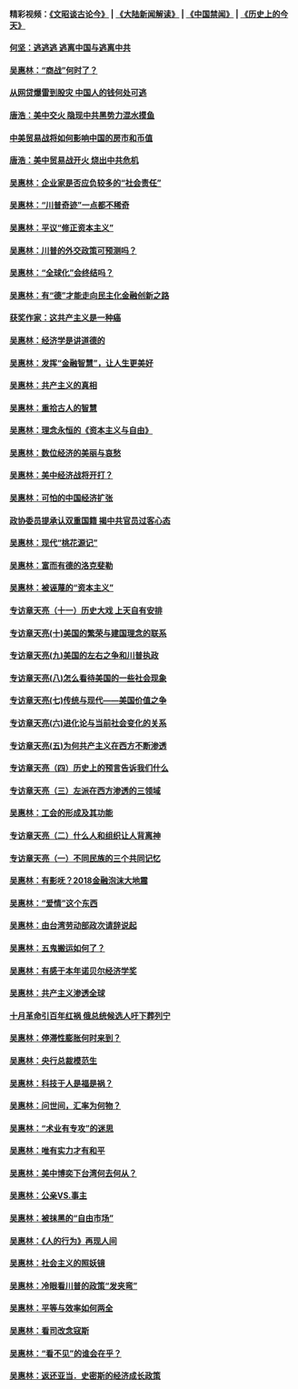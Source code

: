 #### 精彩视频：[《文昭谈古论今》](https://github.com/gfw-breaker/wenzhao/blob/master/README.md?t=11251532) | [《大陆新闻解读》](https://github.com/gfw-breaker/ntdtv-comedy/blob/master/README.md?t=11251532) | [《中国禁闻》](https://github.com/gfw-breaker/ntdtv-news/blob/master/README.md?t=11251532) | [《历史上的今天》](https://github.com/gfw-breaker/today-in-history/blob/master/README.md?t=11251532) 

#### [何坚：逃逃逃 逃离中国与逃离中共](../pages/nsc423/n10592891.md?t=11251532) 

#### [吴惠林：“商战”何时了？](../pages/nsc423/n10573558.md?t=11251532) 

#### [从网贷爆雷到股灾 中国人的钱何处可逃](../pages/nsc423/n10572800.md?t=11251532) 

#### [唐浩：美中交火 隐现中共黑势力混水摸鱼](../pages/nsc423/n10544040.md?t=11251532) 

#### [中美贸易战将如何影响中国的房市和币值](../pages/nsc423/n10543697.md?t=11251532) 

#### [唐浩：美中贸易战开火 烧出中共危机](../pages/nsc423/n10540126.md?t=11251532) 

#### [吴惠林：企业家是否应负较多的“社会责任”](../pages/nsc423/n10535022.md?t=11251532) 

#### [吴惠林：“川普奇迹”一点都不稀奇](../pages/nsc423/n10512808.md?t=11251532) 

#### [吴惠林：平议“修正资本主义”](../pages/nsc423/n10495724.md?t=11251532) 

#### [吴惠林：川普的外交政策可预测吗？](../pages/nsc423/n10462387.md?t=11251532) 

#### [吴惠林：“全球化”会终结吗？](../pages/nsc423/n10452838.md?t=11251532) 

#### [吴惠林：有“德”才能走向民主化金融创新之路](../pages/nsc423/n10432292.md?t=11251532) 

#### [获奖作家：这共产主义是一种癌](../pages/nsc423/n10431541.md?t=11251532) 

#### [吴惠林：经济学是讲道德的](../pages/nsc423/n10398014.md?t=11251532) 

#### [吴惠林：发挥“金融智慧”，让人生更美好](../pages/nsc423/n10375019.md?t=11251532) 

#### [吴惠林：共产主义的真相](../pages/nsc423/n10351394.md?t=11251532) 

#### [吴惠林：重拾古人的智慧](../pages/nsc423/n10337691.md?t=11251532) 

#### [吴惠林：理念永恒的《资本主义与自由》](../pages/nsc423/n10316274.md?t=11251532) 

#### [吴惠林：数位经济的美丽与哀愁](../pages/nsc423/n10292946.md?t=11251532) 

#### [吴惠林：美中经济战将开打？](../pages/nsc423/n10258825.md?t=11251532) 

#### [吴惠林：可怕的中国经济扩张](../pages/nsc423/n10219147.md?t=11251532) 

#### [政协委员提承认双重国籍 揭中共官员过客心态](../pages/nsc423/n10208809.md?t=11251532) 

#### [吴惠林：现代“桃花源记”](../pages/nsc423/n10185234.md?t=11251532) 

#### [吴惠林：富而有德的洛克斐勒](../pages/nsc423/n10142264.md?t=11251532) 

#### [吴惠林：被诬蔑的“资本主义”](../pages/nsc423/n10124816.md?t=11251532) 

#### [专访章天亮（十一）历史大戏 上天自有安排](../pages/nsc423/n10094905.md?t=11251532) 

#### [专访章天亮(十)美国的繁荣与建国理念的联系](../pages/nsc423/n10094899.md?t=11251532) 

#### [专访章天亮(九)美国的左右之争和川普执政](../pages/nsc423/n10094889.md?t=11251532) 

#### [专访章天亮(八)怎么看待美国的一些社会现象](../pages/nsc423/n10094857.md?t=11251532) 

#### [专访章天亮(七)传统与现代——美国价值之争](../pages/nsc423/n10093140.md?t=11251532) 

#### [专访章天亮(六)进化论与当前社会变化的关系](../pages/nsc423/n10092036.md?t=11251532) 

#### [专访章天亮(五)为何共产主义在西方不断渗透](../pages/nsc423/n10083620.md?t=11251532) 

#### [专访章天亮（四）历史上的预言告诉我们什么](../pages/nsc423/n10083606.md?t=11251532) 

#### [专访章天亮（三）左派在西方渗透的三领域](../pages/nsc423/n10081115.md?t=11251532) 

#### [吴惠林：工会的形成及其功能](../pages/nsc423/n10080633.md?t=11251532) 

#### [专访章天亮（二）什么人和组织让人背离神](../pages/nsc423/n10076637.md?t=11251532) 

#### [专访章天亮（一）不同民族的三个共同记忆](../pages/nsc423/n10074188.md?t=11251532) 

#### [吴惠林：有影呒？2018金融泡沫大地震](../pages/nsc423/n10040534.md?t=11251532) 

#### [吴惠林：“爱情”这个东西](../pages/nsc423/n10019423.md?t=11251532) 

#### [吴惠林：由台湾劳动部政次请辞说起](../pages/nsc423/n9979679.md?t=11251532) 

#### [吴惠林：五鬼搬运如何了？](../pages/nsc423/n9925338.md?t=11251532) 

#### [吴惠林：有感于本年诺贝尔经济学奖](../pages/nsc423/n9871883.md?t=11251532) 

#### [吴惠林：共产主义渗透全球](../pages/nsc423/n9812748.md?t=11251532) 

#### [十月革命引百年红祸 俄总统候选人吁下葬列宁](../pages/nsc423/n9810182.md?t=11251532) 

#### [吴惠林：停滞性膨胀何时来到？](../pages/nsc423/n9764136.md?t=11251532) 

#### [吴惠林：央行总裁模范生](../pages/nsc423/n9728134.md?t=11251532) 

#### [吴惠林：科技于人是福是祸？](../pages/nsc423/n9672982.md?t=11251532) 

#### [吴惠林：问世间，汇率为何物？](../pages/nsc423/n9621788.md?t=11251532) 

#### [吴惠林：“术业有专攻”的迷思](../pages/nsc423/n9580363.md?t=11251532) 

#### [吴惠林：唯有实力才有和平](../pages/nsc423/n9529599.md?t=11251532) 

#### [吴惠林：美中博奕下台湾何去何从？](../pages/nsc423/n9483598.md?t=11251532) 

#### [吴惠林：公亲VS.事主](../pages/nsc423/n9425637.md?t=11251532) 

#### [吴惠林：被抹黑的“自由市场”](../pages/nsc423/n9351545.md?t=11251532) 

#### [吴惠林：《人的行为》再现人间](../pages/nsc423/n9296339.md?t=11251532) 

#### [吴惠林：社会主义的照妖镜](../pages/nsc423/n9243460.md?t=11251532) 

#### [吴惠林：冷眼看川普的政策“发夹弯”](../pages/nsc423/n9120684.md?t=11251532) 

#### [吴惠林：平等与效率如何两全](../pages/nsc423/n9075430.md?t=11251532) 

#### [吴惠林：看司改念寇斯](../pages/nsc423/n9024915.md?t=11251532) 

#### [吴惠林：“看不见”的谁会在乎？](../pages/nsc423/n8977488.md?t=11251532) 

#### [吴惠林：返还亚当．史密斯的经济成长政策](../pages/nsc423/n8931896.md?t=11251532) 

